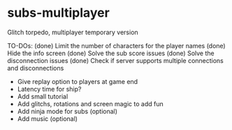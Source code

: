 # subs-multiplayer
Glitch torpedo, multiplayer temporary version

TO-DOs:
(done) Limit the number of characters for the player names
(done) Hide the info screen
(done) Solve the sub score issues
(done) Solve the disconnection issues
(done) Check if server supports multiple connections and disconnections
- Give replay option to players at game end
- Latency time for ship?
- Add small tutorial
- Add glitchs, rotations and screen magic to add fun
- Add ninja mode for subs (optional)
- Add music (optional)
